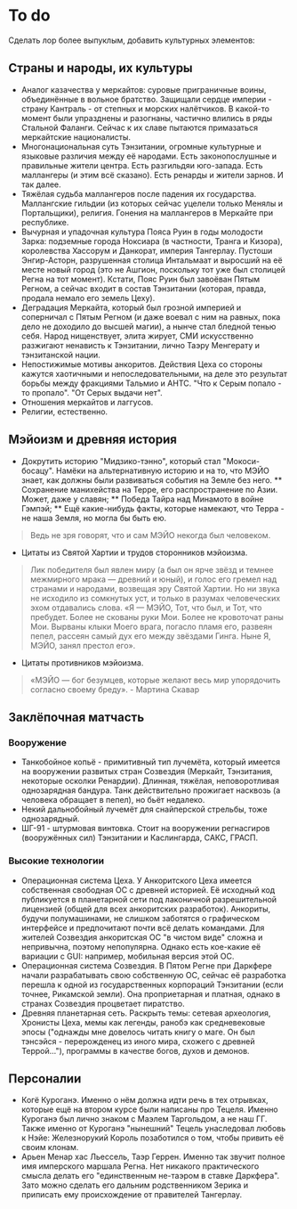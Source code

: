 # To do
Сделать лор более выпуклым, добавить культурных элементов:

## Страны и народы, их культуры

* Аналог казачества у меркайтов: суровые приграничные воины, объединённые в вольное братство. Защищали сердце империи - страну Кантраль - от степных и морских налётчиков. В какой-то момент были упразднены и разогнаны, частично влились в ряды Стальной Фаланги. Сейчас к их славе пытаются примазаться меркайтские националисты.
* Многонациональная суть Тэнзитании, огромные культурные и языковые различия между её народами. Есть законопослушные и правильные жители центра. Есть разгильдяи юго-запада. Есть маллангеры (и этим всё сказано). Есть ренарды и жители зарнов. И так далее.
* Тяжёлая судьба маллангеров после падения их государства. Маллангские гильдии (из которых сейчас уцелели только Менялы и Портальщики), религия. Гонения на маллангеров в Меркайте при республике.
* Вычурная и упадочная культура Пояса Руин в годы молодости Зарка: подземные города Ноксиара (в частности, Транга и Кизора), королевства Хассорум и Данкорат, империя Тангерлау. Пустоши Энгир-Асторн, разрушенная столица Интальмаат и выросший на её месте новый город (это не Ашгион, поскольку тот уже был столицей Регна на тот момент). Кстати, Пояс Руин был завоёван Пятым Регном, а сейчас входит в состав Тэнзитании (которая, правда, продала немало его земель Цеху).
* Деградация Меркайта, который был грозной империей и соперничал с Пятым Регном (и даже воевал с ним на равных, пока дело не доходило до высшей магии), а нынче стал бледной тенью себя. Народ нищенствует, элита жирует, СМИ искусственно разжигают ненависть к Тэнзитании, лично Таэру Менгерату и тэнзитанской нации.
* Непостижимые мотивы анкоритов. Действия Цеха со стороны кажутся хаотичными и непоследовательными, на деле это результат борьбы между фракциями Тальмио и АНТС. "Что к Серым попало - то пропало". "От Серых выдачи нет".
* Отношения меркайтов и лаггусов.
* Религии, естественно.

## Мэйоизм и древняя история

* Докрутить историю "Мидзико-тэнно", который стал "Мокоси-босацу". Намёки на альтернативную историю и на то, что МЭЙО знает, как должны были развиваться события на Земле без него.
** Сохранение манихейства на Терре, его распространение по Азии. Может, даже у славян;
** Победа Тайра над Минамото в войне Гэмпэй;
** Ещё какие-нибудь факты, которые намекают, что Терра - не наша Земля, но могла бы быть ею.
> Ведь не зря говорят, что и сам МЭЙО некогда был человеком.

* Цитаты из Святой Хартии и трудов сторонников мэйоизма.
> Лик победителя был явлен миру (а был он ярче звёзд и темнее межмирного мрака — древний и юный), и голос его гремел над странами и народами, возвещая эру Святой Хартии. Но ни звука не исходило из сомкнутых уст, и только в разумах человеческих эхом отдавались слова.
> «Я — МЭЙО, Тот, что был, и Тот, что пребудет. Более не скованы руки Мои. Более не кровоточат раны Мои. Вырваны клыки Моего врага, погасло пламя его, развеян пепел, рассеян самый дух его между звёздами Гинга. Ныне Я, МЭЙО, занял престол его».

* Цитаты противников мэйоизма.
> «МЭЙО — бог безумцев, которые желают весь мир упорядочить согласно своему бреду». - Мартина Скавар

## Заклёпочная матчасть

### Вооружение
* Танкобойное копьё - примитивный тип лучемёта, который имеется на вооружении развитых стран Созвездия (Меркайт, Тэнзитания, некоторые осколки Ренардии). Длинная, тяжёлая, неповоротливая однозарядная бандура. Танк действительно прожигает насквозь (а человека обращает в пепел), но бьёт недалеко.
* Некий дальнобойный лучемёт для снайперской стрельбы, тоже однозарядный.
* ШГ-91 - штурмовая винтовка. Стоит на вооружении регнасгиров (вооружённых сил) Тэнзитании и Каслингарда, САКС, ГРАСП.

### Высокие технологии
* Операционная система Цеха. У Анкоритского Цеха имеется собственная свободная ОС с древней историей. Её исходный код публикуется в планетарной сети под лаконичной разрешительной лицензией (общей для всех анкоритских разработок). Анкориты, будучи полумашинами, не слишком заботятся о графическом интерфейсе и предпочитают почти всё делать командами. Для жителей Созвездия анкоритская ОС "в чистом виде" сложна и непривычна, поэтому непопулярна. Однако есть кое-какие её вариации с GUI: например, мобильная версия этой ОС.
* Операционная система Созвездия. В Пятом Регне при Даркфере начали разрабатывать свою собственную ОС, сейчас её разработка перешла к одной из государственных корпораций Тэнзитании (если точнее, Рикамской земли). Она проприетарная и платная, однако в странах Созвездия процветает пиратство.
* Древняя планетарная сеть. Раскрыть темы: сетевая археология, Хронисты Цеха, мемы как легенды, ранобэ как средневековые эпосы ("однажды мне довелось читать книгу о маге. Он был тэнсэйся - перерожденец из иного мира, схожего с древней Террой..."), программы в качестве богов, духов и демонов.

## Персоналии
* Когё Куроганэ. Именно о нём должна идти речь в тех отрывках, которые ещё на втором курсе были написаны про Тецеля. Именно Куроганэ был лично знаком с Маэлем Таргольдом, а не наш ГГ. Также именно от Куроганэ "нынешний" Тецель унаследовал любовь к Нэйе: Железнорукий Король позаботился о том, чтобы привить её своим клонам.
* Арьен Менар хас Льессель, Таэр Геррен. Именно так звучит полное имя имперского маршала Регна. Нет никакого практического смысла делать его "единственным не-таэром в ставке Даркфера". Зато можно сделать его дальним родственником Зерика и приписать ему происхождение от правителей Тангерлау.
